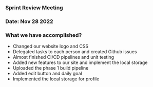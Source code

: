 ### Sprint Review Meeting
### Date: Nov 28 2022
### What we have accomplished? 
- Changed our website logo and CSS 
- Delegated tasks to each person and created Github issues
- Almost finished CI/CD pipelines and unit testing
- Added new features to our site and implement the local storage
- Uploaded the phase 1 build pipeline 
- Added edit button and daily goal 
- Implemented the local storage for profile
   
